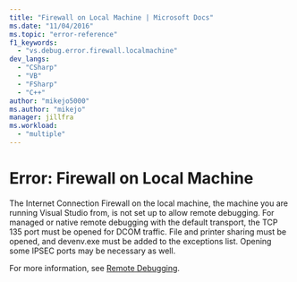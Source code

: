 ```yaml
---
title: "Firewall on Local Machine | Microsoft Docs"
ms.date: "11/04/2016"
ms.topic: "error-reference"
f1_keywords:
  - "vs.debug.error.firewall.localmachine"
dev_langs:
  - "CSharp"
  - "VB"
  - "FSharp"
  - "C++"
author: "mikejo5000"
ms.author: "mikejo"
manager: jillfra
ms.workload:
  - "multiple"
---
```

# Error: Firewall on Local Machine
The Internet Connection Firewall on the local machine, the machine you are running Visual Studio from, is not set up to allow remote debugging. For managed or native remote debugging with the default transport, the TCP 135 port must be opened for DCOM traffic. File and printer sharing must be opened, and devenv.exe must be added to the exceptions list. Opening some IPSEC ports may be necessary as well.

 For more information, see [Remote Debugging](../debugger/remote-debugging.md).
